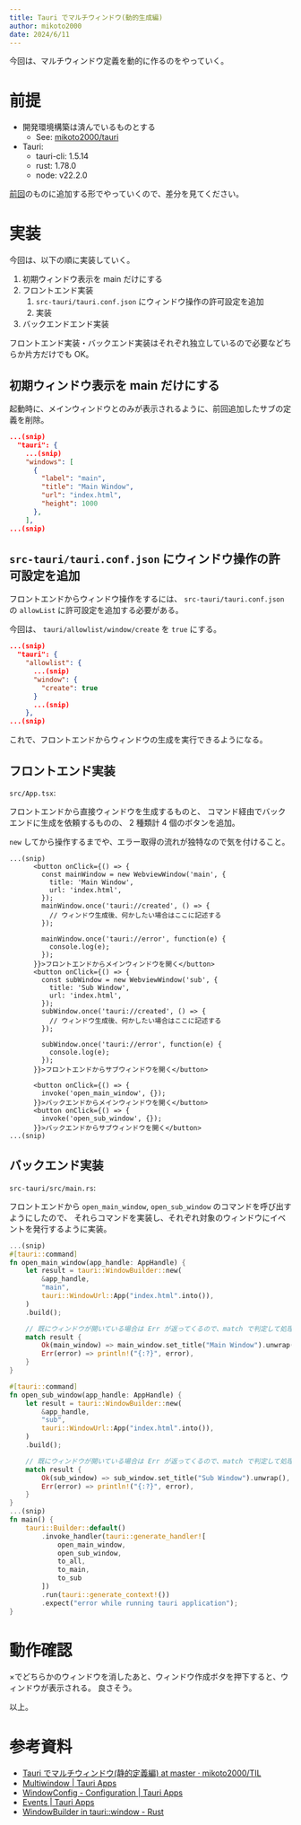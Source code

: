 ```yaml
---
title: Tauri でマルチウィンドウ(動的生成編)
author: mikoto2000
date: 2024/6/11
---
```


今回は、マルチウィンドウ定義を動的に作るのをやっていく。


# 前提

- 開発環境構築は済んでいるものとする
    - See: [mikoto2000/tauri](https://github.com/mikoto2000/docker-images/blob/master/tauri/Dockerfile)
- Tauri:
    - tauri-cli: 1.5.14
    - rust: 1.78.0
    - node: v22.2.0

[前回](https://mikoto2000.blogspot.com/2024/06/tauri_26.html)のものに追加する形でやっていくので、差分を見てください。


# 実装

今回は、以下の順に実装していく。

1. 初期ウィンドウ表示を main だけにする
2. フロントエンド実装
    1. `src-tauri/tauri.conf.json` にウィンドウ操作の許可設定を追加
    2. 実装
3. バックエンドエンド実装

フロントエンド実装・バックエンド実装はそれぞれ独立しているので必要などちらか片方だけでも OK。

## 初期ウィンドウ表示を main だけにする

起動時に、メインウィンドウとのみが表示されるように、前回追加したサブの定義を削除。

```json
...(snip)
  "tauri": {
    ...(snip)
    "windows": [
      {
        "label": "main",
        "title": "Main Window",
        "url": "index.html",
        "height": 1000
      },
    ],
...(snip)
```


## `src-tauri/tauri.conf.json` にウィンドウ操作の許可設定を追加

フロントエンドからウィンドウ操作をするには、 `src-tauri/tauri.conf.json` の `allowList` に許可設定を追加する必要がある。

今回は、 `tauri/allowlist/window/create` を `true` にする。

```json
...(snip)
  "tauri": {
    "allowlist": {
      ...(snip)
      "window": {
        "create": true
      }
      ...(snip)
    },
...(snip)
```

これで、フロントエンドからウィンドウの生成を実行できるようになる。


## フロントエンド実装

`src/App.tsx`:

フロントエンドから直接ウィンドウを生成するものと、
コマンド経由でバックエンドに生成を依頼するものの、 2 種類計 4 個のボタンを追加。

`new` してから操作するまでや、エラー取得の流れが独特なので気を付けること。

```tsx
...(snip)
      <button onClick={() => {
        const mainWindow = new WebviewWindow('main', {
          title: 'Main Window',
          url: 'index.html',
        });
        mainWindow.once('tauri://created', () => {
          // ウィンドウ生成後、何かしたい場合はここに記述する
        });

        mainWindow.once('tauri://error', function(e) {
          console.log(e);
        });
      }}>フロントエンドからメインウィンドウを開く</button>
      <button onClick={() => {
        const subWindow = new WebviewWindow('sub', {
          title: 'Sub Window',
          url: 'index.html',
        });
        subWindow.once('tauri://created', () => {
          // ウィンドウ生成後、何かしたい場合はここに記述する
        });

        subWindow.once('tauri://error', function(e) {
          console.log(e);
        });
      }}>フロントエンドからサブウィンドウを開く</button>

      <button onClick={() => {
        invoke('open_main_window', {});
      }}>バックエンドからメインウィンドウを開く</button>
      <button onClick={() => {
        invoke('open_sub_window', {});
      }}>バックエンドからサブウィンドウを開く</button>
...(snip)
```


## バックエンド実装

`src-tauri/src/main.rs`:

フロントエンドから `open_main_window`, `open_sub_window` のコマンドを呼び出すようにしたので、
それらコマンドを実装し、それぞれ対象のウィンドウにイベントを発行するように実装。

```rs
...(snip)
#[tauri::command]
fn open_main_window(app_handle: AppHandle) {
    let result = tauri::WindowBuilder::new(
        &app_handle,
        "main",
        tauri::WindowUrl::App("index.html".into()),
    )
    .build();

    // 既にウィンドウが開いている場合は Err が返ってくるので、match で判定して処理
    match result {
        Ok(main_window) => main_window.set_title("Main Window").unwrap(),
        Err(error) => println!("{:?}", error),
    }
}

#[tauri::command]
fn open_sub_window(app_handle: AppHandle) {
    let result = tauri::WindowBuilder::new(
        &app_handle,
        "sub",
        tauri::WindowUrl::App("index.html".into()),
    )
    .build();

    // 既にウィンドウが開いている場合は Err が返ってくるので、match で判定して処理
    match result {
        Ok(sub_window) => sub_window.set_title("Sub Window").unwrap(),
        Err(error) => println!("{:?}", error),
    }
}
...(snip)
fn main() {
    tauri::Builder::default()
        .invoke_handler(tauri::generate_handler![
            open_main_window,
            open_sub_window,
            to_all,
            to_main,
            to_sub
        ])
        .run(tauri::generate_context!())
        .expect("error while running tauri application");
}
```

# 動作確認

×でどちらかのウィンドウを消したあと、ウィンドウ作成ボタを押下すると、ウィンドウが表示される。
良さそう。

以上。


# 参考資料

- [Tauri でマルチウィンドウ(静的定義編) at master · mikoto2000/TIL](https://github.com/mikoto2000/TIL/tree/master/tauri/1.0.0/multiwindow/runtime)
- [Multiwindow | Tauri Apps](https://tauri.app/v1/guides/features/multiwindow)
- [WindowConfig - Configuration | Tauri Apps](https://tauri.app/v1/api/config/#windowconfig)
- [Events | Tauri Apps](https://tauri.app/v1/guides/features/events/)
- [WindowBuilder in tauri::window - Rust](https://docs.rs/tauri/1.6.8/tauri/window/struct.WindowBuilder.html)

